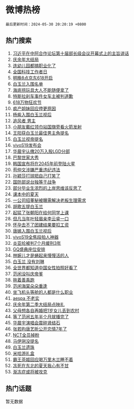 # 微博热榜

`最后更新时间：2024-05-30 20:20:19 +0800`

## 热门搜索

1. [习近平在中阿合作论坛第十届部长级会议开幕式上的主旨讲话](https://m.weibo.cn/search?containerid=100103type%3D1%26t%3D10%26q%3D%23%E4%B9%A0%E8%BF%91%E5%B9%B3%E5%9C%A8%E4%B8%AD%E9%98%BF%E5%90%88%E4%BD%9C%E8%AE%BA%E5%9D%9B%E7%AC%AC%E5%8D%81%E5%B1%8A%E9%83%A8%E9%95%BF%E7%BA%A7%E4%BC%9A%E8%AE%AE%E5%BC%80%E5%B9%95%E5%BC%8F%E4%B8%8A%E7%9A%84%E4%B8%BB%E6%97%A8%E8%AE%B2%E8%AF%9D%23&stream_entry_id=51&isnewpage=1&extparam=seat%3D1%26filter_type%3Drealtimehot%26stream_entry_id%3D51%26c_type%3D51%26pos%3D0%26cate%3D10103%26q%3D%2523%25E4%25B9%25A0%25E8%25BF%2591%25E5%25B9%25B3%25E5%259C%25A8%25E4%25B8%25AD%25E9%2598%25BF%25E5%2590%2588%25E4%25BD%259C%25E8%25AE%25BA%25E5%259D%259B%25E7%25AC%25AC%25E5%258D%2581%25E5%25B1%258A%25E9%2583%25A8%25E9%2595%25BF%25E7%25BA%25A7%25E4%25BC%259A%25E8%25AE%25AE%25E5%25BC%2580%25E5%25B9%2595%25E5%25BC%258F%25E4%25B8%258A%25E7%259A%2584%25E4%25B8%25BB%25E6%2597%25A8%25E8%25AE%25B2%25E8%25AF%259D%2523%26dgr%3D0%26display_time%3D1717071618%26pre_seqid%3D171707161807003444109)
1. [庆余年大结局](https://m.weibo.cn/search?containerid=100103type%3D1%26t%3D10%26q%3D%E5%BA%86%E4%BD%99%E5%B9%B4%E5%A4%A7%E7%BB%93%E5%B1%80&stream_entry_id=31&isnewpage=1&extparam=seat%3D1%26filter_type%3Drealtimehot%26lcate%3D5001%26c_type%3D31%26realpos%3D1%26cate%3D5001%26q%3D%25E5%25BA%2586%25E4%25BD%2599%25E5%25B9%25B4%25E5%25A4%25A7%25E7%25BB%2593%25E5%25B1%2580%26band_rank%3D1%26stream_entry_id%3D31%26flag%3D1%26dgr%3D0%26pos%3D0%26display_time%3D1717071618%26pre_seqid%3D171707161807003444109)
1. [连幼儿园都搞职业化了](https://m.weibo.cn/search?containerid=100103type%3D1%26t%3D10%26q%3D%23%E8%BF%9E%E5%B9%BC%E5%84%BF%E5%9B%AD%E9%83%BD%E6%90%9E%E8%81%8C%E4%B8%9A%E5%8C%96%E4%BA%86%23&stream_entry_id=31&isnewpage=1&extparam=seat%3D1%26filter_type%3Drealtimehot%26lcate%3D5001%26c_type%3D31%26realpos%3D2%26cate%3D5001%26q%3D%2523%25E8%25BF%259E%25E5%25B9%25BC%25E5%2584%25BF%25E5%259B%25AD%25E9%2583%25BD%25E6%2590%259E%25E8%2581%258C%25E4%25B8%259A%25E5%258C%2596%25E4%25BA%2586%2523%26band_rank%3D2%26stream_entry_id%3D31%26flag%3D1%26dgr%3D0%26pos%3D1%26display_time%3D1717071618%26pre_seqid%3D171707161807003444109)
1. [全国科技工作者日](https://m.weibo.cn/search?containerid=100103type%3D1%26t%3D10%26q%3D%23%E5%85%A8%E5%9B%BD%E7%A7%91%E6%8A%80%E5%B7%A5%E4%BD%9C%E8%80%85%E6%97%A5%23&stream_entry_id=31&isnewpage=1&extparam=seat%3D1%26filter_type%3Drealtimehot%26lcate%3D5001%26c_type%3D31%26realpos%3D3%26cate%3D5001%26q%3D%2523%25E5%2585%25A8%25E5%259B%25BD%25E7%25A7%2591%25E6%258A%2580%25E5%25B7%25A5%25E4%25BD%259C%25E8%2580%2585%25E6%2597%25A5%2523%26band_rank%3D3%26stream_entry_id%3D31%26flag%3D0%26dgr%3D0%26pos%3D2%26display_time%3D1717071618%26pre_seqid%3D171707161807003444109)
1. [明晚8点京东618开启](https://m.weibo.cn/search?containerid=100103type%3D1%26t%3D10%26q%3D%23%E6%98%8E%E6%99%9A8%E7%82%B9%E4%BA%AC%E4%B8%9C618%E5%BC%80%E5%90%AF%23&stream_entry_id=31&isnewpage=1&extparam=seat%3D1%26filter_type%3Drealtimehot%26lcate%3D5001%26c_type%3D31%26topic_ad%3D1%26cate%3D5001%26q%3D%2523%25E6%2598%258E%25E6%2599%259A8%25E7%2582%25B9%25E4%25BA%25AC%25E4%25B8%259C618%25E5%25BC%2580%25E5%2590%25AF%2523%26band_rank%3D4%26stream_entry_id%3D31%26is_ad_pos%3D1%26dgr%3D0%26adid%3D240037%26pos%3D3%26display_time%3D1717071618%26pre_seqid%3D171707161807003444109)
1. [白玉兰入围名单](https://m.weibo.cn/search?containerid=100103type%3D1%26t%3D10%26q%3D%E7%99%BD%E7%8E%89%E5%85%B0%E5%85%A5%E5%9B%B4%E5%90%8D%E5%8D%95&stream_entry_id=31&isnewpage=1&extparam=seat%3D1%26filter_type%3Drealtimehot%26lcate%3D5001%26c_type%3D31%26realpos%3D4%26cate%3D5001%26q%3D%25E7%2599%25BD%25E7%258E%2589%25E5%2585%25B0%25E5%2585%25A5%25E5%259B%25B4%25E5%2590%258D%25E5%258D%2595%26band_rank%3D4%26stream_entry_id%3D31%26flag%3D1%26dgr%3D0%26pos%3D4%26display_time%3D1717071618%26pre_seqid%3D171707161807003444109)
1. [海底捞玩具大人不能随便拿了](https://m.weibo.cn/search?containerid=100103type%3D1%26t%3D10%26q%3D%23%E6%B5%B7%E5%BA%95%E6%8D%9E%E7%8E%A9%E5%85%B7%E5%A4%A7%E4%BA%BA%E4%B8%8D%E8%83%BD%E9%9A%8F%E4%BE%BF%E6%8B%BF%E4%BA%86%23&stream_entry_id=31&isnewpage=1&extparam=seat%3D1%26filter_type%3Drealtimehot%26lcate%3D5001%26c_type%3D31%26realpos%3D5%26cate%3D5001%26q%3D%2523%25E6%25B5%25B7%25E5%25BA%2595%25E6%258D%259E%25E7%258E%25A9%25E5%2585%25B7%25E5%25A4%25A7%25E4%25BA%25BA%25E4%25B8%258D%25E8%2583%25BD%25E9%259A%258F%25E4%25BE%25BF%25E6%258B%25BF%25E4%25BA%2586%2523%26band_rank%3D5%26stream_entry_id%3D31%26flag%3D2%26dgr%3D0%26pos%3D5%26display_time%3D1717071618%26pre_seqid%3D171707161807003444109)
1. [特斯拉刹车事件女车主被判道歉](https://m.weibo.cn/search?containerid=100103type%3D1%26t%3D10%26q%3D%23%E7%89%B9%E6%96%AF%E6%8B%89%E5%88%B9%E8%BD%A6%E4%BA%8B%E4%BB%B6%E5%A5%B3%E8%BD%A6%E4%B8%BB%E8%A2%AB%E5%88%A4%E9%81%93%E6%AD%89%23&stream_entry_id=31&isnewpage=1&extparam=seat%3D1%26filter_type%3Drealtimehot%26lcate%3D5001%26c_type%3D31%26realpos%3D6%26cate%3D5001%26q%3D%2523%25E7%2589%25B9%25E6%2596%25AF%25E6%258B%2589%25E5%2588%25B9%25E8%25BD%25A6%25E4%25BA%258B%25E4%25BB%25B6%25E5%25A5%25B3%25E8%25BD%25A6%25E4%25B8%25BB%25E8%25A2%25AB%25E5%2588%25A4%25E9%2581%2593%25E6%25AD%2589%2523%26band_rank%3D6%26stream_entry_id%3D31%26flag%3D1%26dgr%3D0%26pos%3D6%26display_time%3D1717071618%26pre_seqid%3D171707161807003444109)
1. [618万物狂欢节](https://m.weibo.cn/search?containerid=100103type%3D1%26t%3D10%26q%3D%23618%E4%B8%87%E7%89%A9%E7%8B%82%E6%AC%A2%E8%8A%82%23&stream_entry_id=31&isnewpage=1&extparam=seat%3D1%26filter_type%3Drealtimehot%26lcate%3D5001%26c_type%3D31%26cate%3D5001%26q%3D%2523618%25E4%25B8%2587%25E7%2589%25A9%25E7%258B%2582%25E6%25AC%25A2%25E8%258A%2582%2523%26band_rank%3D7%26stream_entry_id%3D31%26is_ad_pos%3D1%26dgr%3D0%26adid%3D239927%26pos%3D7%26display_time%3D1717071618%26pre_seqid%3D171707161807003444109)
1. [疯产姐妹回应停更原因](https://m.weibo.cn/search?containerid=100103type%3D1%26t%3D10%26q%3D%23%E7%96%AF%E4%BA%A7%E5%A7%90%E5%A6%B9%E5%9B%9E%E5%BA%94%E5%81%9C%E6%9B%B4%E5%8E%9F%E5%9B%A0%23&stream_entry_id=31&isnewpage=1&extparam=seat%3D1%26filter_type%3Drealtimehot%26lcate%3D5001%26c_type%3D31%26realpos%3D7%26cate%3D5001%26q%3D%2523%25E7%2596%25AF%25E4%25BA%25A7%25E5%25A7%2590%25E5%25A6%25B9%25E5%259B%259E%25E5%25BA%2594%25E5%2581%259C%25E6%259B%25B4%25E5%258E%259F%25E5%259B%25A0%2523%26band_rank%3D7%26stream_entry_id%3D31%26flag%3D1%26dgr%3D0%26pos%3D8%26display_time%3D1717071618%26pre_seqid%3D171707161807003444109)
1. [杨紫入围白玉兰视后](https://m.weibo.cn/search?containerid=100103type%3D1%26t%3D10%26q%3D%23%E6%9D%A8%E7%B4%AB%E5%85%A5%E5%9B%B4%E7%99%BD%E7%8E%89%E5%85%B0%E8%A7%86%E5%90%8E%23&stream_entry_id=31&isnewpage=1&extparam=seat%3D1%26filter_type%3Drealtimehot%26lcate%3D5001%26c_type%3D31%26realpos%3D8%26cate%3D5001%26q%3D%2523%25E6%259D%25A8%25E7%25B4%25AB%25E5%2585%25A5%25E5%259B%25B4%25E7%2599%25BD%25E7%258E%2589%25E5%2585%25B0%25E8%25A7%2586%25E5%2590%258E%2523%26band_rank%3D8%26stream_entry_id%3D31%26flag%3D1%26dgr%3D0%26pos%3D9%26display_time%3D1717071618%26pre_seqid%3D171707161807003444109)
1. [追风者 男主](https://m.weibo.cn/search?containerid=100103type%3D1%26t%3D10%26q%3D%E8%BF%BD%E9%A3%8E%E8%80%85+%E7%94%B7%E4%B8%BB&stream_entry_id=31&isnewpage=1&extparam=seat%3D1%26filter_type%3Drealtimehot%26lcate%3D5001%26c_type%3D31%26realpos%3D9%26cate%3D5001%26q%3D%25E8%25BF%25BD%25E9%25A3%258E%25E8%2580%2585%2520%25E7%2594%25B7%25E4%25B8%25BB%26band_rank%3D9%26stream_entry_id%3D31%26flag%3D1%26dgr%3D0%26pos%3D10%26display_time%3D1717071618%26pre_seqid%3D171707161807003444109)
1. [小朋友戴红领巾站国旗旁看火箭发射](https://m.weibo.cn/search?containerid=100103type%3D1%26t%3D10%26q%3D%23%E5%B0%8F%E6%9C%8B%E5%8F%8B%E6%88%B4%E7%BA%A2%E9%A2%86%E5%B7%BE%E7%AB%99%E5%9B%BD%E6%97%97%E6%97%81%E7%9C%8B%E7%81%AB%E7%AE%AD%E5%8F%91%E5%B0%84%23&stream_entry_id=31&isnewpage=1&extparam=seat%3D1%26filter_type%3Drealtimehot%26lcate%3D5001%26c_type%3D31%26realpos%3D10%26cate%3D5001%26q%3D%2523%25E5%25B0%258F%25E6%259C%258B%25E5%258F%258B%25E6%2588%25B4%25E7%25BA%25A2%25E9%25A2%2586%25E5%25B7%25BE%25E7%25AB%2599%25E5%259B%25BD%25E6%2597%2597%25E6%2597%2581%25E7%259C%258B%25E7%2581%25AB%25E7%25AE%25AD%25E5%258F%2591%25E5%25B0%2584%2523%26band_rank%3D10%26stream_entry_id%3D31%26flag%3D32768%26dgr%3D0%26pos%3D11%26display_time%3D1717071618%26pre_seqid%3D171707161807003444109)
1. [王阳获白玉兰最佳男主角提名](https://m.weibo.cn/search?containerid=100103type%3D1%26t%3D10%26q%3D%23%E7%8E%8B%E9%98%B3%E8%8E%B7%E7%99%BD%E7%8E%89%E5%85%B0%E6%9C%80%E4%BD%B3%E7%94%B7%E4%B8%BB%E8%A7%92%E6%8F%90%E5%90%8D%23&stream_entry_id=31&isnewpage=1&extparam=seat%3D1%26filter_type%3Drealtimehot%26lcate%3D5001%26c_type%3D31%26realpos%3D11%26cate%3D5001%26q%3D%2523%25E7%258E%258B%25E9%2598%25B3%25E8%258E%25B7%25E7%2599%25BD%25E7%258E%2589%25E5%2585%25B0%25E6%259C%2580%25E4%25BD%25B3%25E7%2594%25B7%25E4%25B8%25BB%25E8%25A7%2592%25E6%258F%2590%25E5%2590%258D%2523%26band_rank%3D11%26stream_entry_id%3D31%26flag%3D1%26dgr%3D0%26pos%3D12%26display_time%3D1717071618%26pre_seqid%3D171707161807003444109)
1. [白玉兰视帝提名](https://m.weibo.cn/search?containerid=100103type%3D1%26t%3D10%26q%3D%23%E7%99%BD%E7%8E%89%E5%85%B0%E8%A7%86%E5%B8%9D%E6%8F%90%E5%90%8D%23&stream_entry_id=31&isnewpage=1&extparam=seat%3D1%26filter_type%3Drealtimehot%26lcate%3D5001%26c_type%3D31%26realpos%3D12%26cate%3D5001%26q%3D%2523%25E7%2599%25BD%25E7%258E%2589%25E5%2585%25B0%25E8%25A7%2586%25E5%25B8%259D%25E6%258F%2590%25E5%2590%258D%2523%26band_rank%3D12%26stream_entry_id%3D31%26flag%3D1%26dgr%3D0%26pos%3D13%26display_time%3D1717071618%26pre_seqid%3D171707161807003444109)
1. [vivoS19发布会](https://m.weibo.cn/search?containerid=100103type%3D1%26t%3D10%26q%3D%23vivoS19%E5%8F%91%E5%B8%83%E4%BC%9A%23&stream_entry_id=31&isnewpage=1&extparam=seat%3D1%26filter_type%3Drealtimehot%26lcate%3D5001%26c_type%3D31%26realpos%3D13%26cate%3D5001%26q%3D%2523vivoS19%25E5%258F%2591%25E5%25B8%2583%25E4%25BC%259A%2523%26band_rank%3D13%26stream_entry_id%3D31%26flag%3D0%26adid%3D239408%26dgr%3D0%26pos%3D14%26display_time%3D1717071618%26pre_seqid%3D171707161807003444109)
1. [华晨宇认缴20万入股LGD分部](https://m.weibo.cn/search?containerid=100103type%3D1%26t%3D10%26q%3D%23%E5%8D%8E%E6%99%A8%E5%AE%87%E8%AE%A4%E7%BC%B420%E4%B8%87%E5%85%A5%E8%82%A1LGD%E5%88%86%E9%83%A8%23&stream_entry_id=31&isnewpage=1&extparam=seat%3D1%26filter_type%3Drealtimehot%26lcate%3D5001%26c_type%3D31%26realpos%3D14%26cate%3D5001%26q%3D%2523%25E5%258D%258E%25E6%2599%25A8%25E5%25AE%2587%25E8%25AE%25A4%25E7%25BC%25B420%25E4%25B8%2587%25E5%2585%25A5%25E8%2582%25A1LGD%25E5%2588%2586%25E9%2583%25A8%2523%26band_rank%3D14%26stream_entry_id%3D31%26flag%3D2%26dgr%3D0%26pos%3D15%26display_time%3D1717071618%26pre_seqid%3D171707161807003444109)
1. [巴黎世家大秀](https://m.weibo.cn/search?containerid=100103type%3D1%26t%3D10%26q%3D%23%E5%B7%B4%E9%BB%8E%E4%B8%96%E5%AE%B6%E5%A4%A7%E7%A7%80%23&stream_entry_id=31&isnewpage=1&extparam=seat%3D1%26filter_type%3Drealtimehot%26lcate%3D5001%26c_type%3D31%26realpos%3D15%26cate%3D5001%26q%3D%2523%25E5%25B7%25B4%25E9%25BB%258E%25E4%25B8%2596%25E5%25AE%25B6%25E5%25A4%25A7%25E7%25A7%2580%2523%26band_rank%3D15%26stream_entry_id%3D31%26flag%3D1%26dgr%3D0%26pos%3D16%26display_time%3D1717071618%26pre_seqid%3D171707161807003444109)
1. [韩国宣布将在2045年前登陆火星](https://m.weibo.cn/search?containerid=100103type%3D1%26t%3D10%26q%3D%23%E9%9F%A9%E5%9B%BD%E5%AE%A3%E5%B8%83%E5%B0%86%E5%9C%A82045%E5%B9%B4%E5%89%8D%E7%99%BB%E9%99%86%E7%81%AB%E6%98%9F%23&stream_entry_id=31&isnewpage=1&extparam=seat%3D1%26filter_type%3Drealtimehot%26lcate%3D5001%26c_type%3D31%26realpos%3D16%26cate%3D5001%26q%3D%2523%25E9%259F%25A9%25E5%259B%25BD%25E5%25AE%25A3%25E5%25B8%2583%25E5%25B0%2586%25E5%259C%25A82045%25E5%25B9%25B4%25E5%2589%258D%25E7%2599%25BB%25E9%2599%2586%25E7%2581%25AB%25E6%2598%259F%2523%26band_rank%3D16%26stream_entry_id%3D31%26flag%3D2%26dgr%3D0%26pos%3D17%26display_time%3D1717071618%26pre_seqid%3D171707161807003444109)
1. [苟仲文涉嫌严重违纪违法](https://m.weibo.cn/search?containerid=100103type%3D1%26t%3D10%26q%3D%23%E8%8B%9F%E4%BB%B2%E6%96%87%E6%B6%89%E5%AB%8C%E4%B8%A5%E9%87%8D%E8%BF%9D%E7%BA%AA%E8%BF%9D%E6%B3%95%23&stream_entry_id=31&isnewpage=1&extparam=seat%3D1%26filter_type%3Drealtimehot%26lcate%3D5001%26c_type%3D31%26realpos%3D17%26cate%3D5001%26q%3D%2523%25E8%258B%259F%25E4%25BB%25B2%25E6%2596%2587%25E6%25B6%2589%25E5%25AB%258C%25E4%25B8%25A5%25E9%2587%258D%25E8%25BF%259D%25E7%25BA%25AA%25E8%25BF%259D%25E6%25B3%2595%2523%26band_rank%3D17%26stream_entry_id%3D31%26flag%3D0%26dgr%3D0%26pos%3D18%26display_time%3D1717071618%26pre_seqid%3D171707161807003444109)
1. [孙颖莎打球把自己打笑了](https://m.weibo.cn/search?containerid=100103type%3D1%26t%3D10%26q%3D%E5%AD%99%E9%A2%96%E8%8E%8E%E6%89%93%E7%90%83%E6%8A%8A%E8%87%AA%E5%B7%B1%E6%89%93%E7%AC%91%E4%BA%86&stream_entry_id=31&isnewpage=1&extparam=seat%3D1%26filter_type%3Drealtimehot%26lcate%3D5001%26c_type%3D31%26realpos%3D18%26cate%3D5001%26q%3D%25E5%25AD%2599%25E9%25A2%2596%25E8%258E%258E%25E6%2589%2593%25E7%2590%2583%25E6%258A%258A%25E8%2587%25AA%25E5%25B7%25B1%25E6%2589%2593%25E7%25AC%2591%25E4%25BA%2586%26band_rank%3D18%26stream_entry_id%3D31%26flag%3D1%26dgr%3D0%26pos%3D19%26display_time%3D1717071618%26pre_seqid%3D171707161807003444109)
1. [国防部说台独等于战争](https://m.weibo.cn/search?containerid=100103type%3D1%26t%3D10%26q%3D%23%E5%9B%BD%E9%98%B2%E9%83%A8%E8%AF%B4%E5%8F%B0%E7%8B%AC%E7%AD%89%E4%BA%8E%E6%88%98%E4%BA%89%23&stream_entry_id=31&isnewpage=1&extparam=seat%3D1%26filter_type%3Drealtimehot%26lcate%3D5001%26c_type%3D31%26realpos%3D19%26cate%3D5001%26q%3D%2523%25E5%259B%25BD%25E9%2598%25B2%25E9%2583%25A8%25E8%25AF%25B4%25E5%258F%25B0%25E7%258B%25AC%25E7%25AD%2589%25E4%25BA%258E%25E6%2588%2598%25E4%25BA%2589%2523%26band_rank%3D19%26stream_entry_id%3D31%26flag%3D0%26dgr%3D0%26pos%3D20%26display_time%3D1717071618%26pre_seqid%3D171707161807003444109)
1. [部分毕业生浓烈的上岸思维该反思了](https://m.weibo.cn/search?containerid=100103type%3D1%26t%3D10%26q%3D%23%E9%83%A8%E5%88%86%E6%AF%95%E4%B8%9A%E7%94%9F%E6%B5%93%E7%83%88%E7%9A%84%E4%B8%8A%E5%B2%B8%E6%80%9D%E7%BB%B4%E8%AF%A5%E5%8F%8D%E6%80%9D%E4%BA%86%23&stream_entry_id=31&isnewpage=1&extparam=seat%3D1%26filter_type%3Drealtimehot%26lcate%3D5001%26c_type%3D31%26realpos%3D20%26cate%3D5001%26q%3D%2523%25E9%2583%25A8%25E5%2588%2586%25E6%25AF%2595%25E4%25B8%259A%25E7%2594%259F%25E6%25B5%2593%25E7%2583%2588%25E7%259A%2584%25E4%25B8%258A%25E5%25B2%25B8%25E6%2580%259D%25E7%25BB%25B4%25E8%25AF%25A5%25E5%258F%258D%25E6%2580%259D%25E4%25BA%2586%2523%26band_rank%3D20%26stream_entry_id%3D31%26flag%3D0%26dgr%3D0%26pos%3D21%26display_time%3D1717071618%26pre_seqid%3D171707161807003444109)
1. [课本中的夏天](https://m.weibo.cn/search?containerid=100103type%3D1%26t%3D10%26q%3D%23%E8%AF%BE%E6%9C%AC%E4%B8%AD%E7%9A%84%E5%A4%8F%E5%A4%A9%23&stream_entry_id=31&isnewpage=1&extparam=seat%3D1%26filter_type%3Drealtimehot%26lcate%3D5001%26c_type%3D31%26realpos%3D21%26cate%3D5001%26q%3D%2523%25E8%25AF%25BE%25E6%259C%25AC%25E4%25B8%25AD%25E7%259A%2584%25E5%25A4%258F%25E5%25A4%25A9%2523%26band_rank%3D21%26stream_entry_id%3D31%26flag%3D0%26dgr%3D0%26pos%3D22%26display_time%3D1717071618%26pre_seqid%3D171707161807003444109)
1. [一公司招董秘被曝需解决老板生理需求](https://m.weibo.cn/search?containerid=100103type%3D1%26t%3D10%26q%3D%23%E4%B8%80%E5%85%AC%E5%8F%B8%E6%8B%9B%E8%91%A3%E7%A7%98%E8%A2%AB%E6%9B%9D%E9%9C%80%E8%A7%A3%E5%86%B3%E8%80%81%E6%9D%BF%E7%94%9F%E7%90%86%E9%9C%80%E6%B1%82%23&stream_entry_id=31&isnewpage=1&extparam=seat%3D1%26filter_type%3Drealtimehot%26lcate%3D5001%26c_type%3D31%26realpos%3D22%26cate%3D5001%26q%3D%2523%25E4%25B8%2580%25E5%2585%25AC%25E5%258F%25B8%25E6%258B%259B%25E8%2591%25A3%25E7%25A7%2598%25E8%25A2%25AB%25E6%259B%259D%25E9%259C%2580%25E8%25A7%25A3%25E5%2586%25B3%25E8%2580%2581%25E6%259D%25BF%25E7%2594%259F%25E7%2590%2586%25E9%259C%2580%25E6%25B1%2582%2523%26band_rank%3D22%26stream_entry_id%3D31%26flag%3D2%26dgr%3D0%26pos%3D23%26display_time%3D1717071618%26pre_seqid%3D171707161807003444109)
1. [胡歌五提白玉兰](https://m.weibo.cn/search?containerid=100103type%3D1%26t%3D10%26q%3D%E8%83%A1%E6%AD%8C%E4%BA%94%E6%8F%90%E7%99%BD%E7%8E%89%E5%85%B0&stream_entry_id=31&isnewpage=1&extparam=seat%3D1%26filter_type%3Drealtimehot%26lcate%3D5001%26c_type%3D31%26realpos%3D23%26cate%3D5001%26q%3D%25E8%2583%25A1%25E6%25AD%258C%25E4%25BA%2594%25E6%258F%2590%25E7%2599%25BD%25E7%258E%2589%25E5%2585%25B0%26band_rank%3D23%26stream_entry_id%3D31%26flag%3D1%26dgr%3D0%26pos%3D24%26display_time%3D1717071618%26pre_seqid%3D171707161807003444109)
1. [起猛了张朝阳在给何同学上课](https://m.weibo.cn/search?containerid=100103type%3D1%26t%3D10%26q%3D%23%E8%B5%B7%E7%8C%9B%E4%BA%86%E5%BC%A0%E6%9C%9D%E9%98%B3%E5%9C%A8%E7%BB%99%E4%BD%95%E5%90%8C%E5%AD%A6%E4%B8%8A%E8%AF%BE%23&stream_entry_id=31&isnewpage=1&extparam=seat%3D1%26filter_type%3Drealtimehot%26lcate%3D5001%26c_type%3D31%26realpos%3D24%26cate%3D5001%26q%3D%2523%25E8%25B5%25B7%25E7%258C%259B%25E4%25BA%2586%25E5%25BC%25A0%25E6%259C%259D%25E9%2598%25B3%25E5%259C%25A8%25E7%25BB%2599%25E4%25BD%2595%25E5%2590%258C%25E5%25AD%25A6%25E4%25B8%258A%25E8%25AF%25BE%2523%26band_rank%3D24%26stream_entry_id%3D31%26flag%3D0%26adid%3D239411%26dgr%3D0%26pos%3D25%26display_time%3D1717071618%26pre_seqid%3D171707161807003444109)
1. [但凡当年叶轻眉亲李云睿一口](https://m.weibo.cn/search?containerid=100103type%3D1%26t%3D10%26q%3D%23%E4%BD%86%E5%87%A1%E5%BD%93%E5%B9%B4%E5%8F%B6%E8%BD%BB%E7%9C%89%E4%BA%B2%E6%9D%8E%E4%BA%91%E7%9D%BF%E4%B8%80%E5%8F%A3%23&stream_entry_id=31&isnewpage=1&extparam=seat%3D1%26filter_type%3Drealtimehot%26lcate%3D5001%26c_type%3D31%26realpos%3D25%26cate%3D5001%26q%3D%2523%25E4%25BD%2586%25E5%2587%25A1%25E5%25BD%2593%25E5%25B9%25B4%25E5%258F%25B6%25E8%25BD%25BB%25E7%259C%2589%25E4%25BA%25B2%25E6%259D%258E%25E4%25BA%2591%25E7%259D%25BF%25E4%25B8%2580%25E5%258F%25A3%2523%26band_rank%3D25%26stream_entry_id%3D31%26flag%3D2%26dgr%3D0%26pos%3D26%26display_time%3D1717071618%26pre_seqid%3D171707161807003444109)
1. [怀孕去不了团建结果要扣工资](https://m.weibo.cn/search?containerid=100103type%3D1%26t%3D10%26q%3D%23%E6%80%80%E5%AD%95%E5%8E%BB%E4%B8%8D%E4%BA%86%E5%9B%A2%E5%BB%BA%E7%BB%93%E6%9E%9C%E8%A6%81%E6%89%A3%E5%B7%A5%E8%B5%84%23&stream_entry_id=31&isnewpage=1&extparam=seat%3D1%26filter_type%3Drealtimehot%26lcate%3D5001%26c_type%3D31%26realpos%3D26%26cate%3D5001%26q%3D%2523%25E6%2580%2580%25E5%25AD%2595%25E5%258E%25BB%25E4%25B8%258D%25E4%25BA%2586%25E5%259B%25A2%25E5%25BB%25BA%25E7%25BB%2593%25E6%259E%259C%25E8%25A6%2581%25E6%2589%25A3%25E5%25B7%25A5%25E8%25B5%2584%2523%26band_rank%3D26%26stream_entry_id%3D31%26flag%3D0%26dgr%3D0%26pos%3D27%26display_time%3D1717071618%26pre_seqid%3D171707161807003444109)
1. [唐嫣入围白玉兰视后](https://m.weibo.cn/search?containerid=100103type%3D1%26t%3D10%26q%3D%E5%94%90%E5%AB%A3%E5%85%A5%E5%9B%B4%E7%99%BD%E7%8E%89%E5%85%B0%E8%A7%86%E5%90%8E&stream_entry_id=31&isnewpage=1&extparam=seat%3D1%26filter_type%3Drealtimehot%26lcate%3D5001%26c_type%3D31%26realpos%3D27%26cate%3D5001%26q%3D%25E5%2594%2590%25E5%25AB%25A3%25E5%2585%25A5%25E5%259B%25B4%25E7%2599%25BD%25E7%258E%2589%25E5%2585%25B0%25E8%25A7%2586%25E5%2590%258E%26band_rank%3D27%26stream_entry_id%3D31%26flag%3D1%26dgr%3D0%26pos%3D28%26display_time%3D1717071618%26pre_seqid%3D171707161807003444109)
1. [vivoS19全焦段拍人神器](https://m.weibo.cn/search?containerid=100103type%3D1%26t%3D10%26q%3D%23vivoS19%E5%85%A8%E7%84%A6%E6%AE%B5%E6%8B%8D%E4%BA%BA%E7%A5%9E%E5%99%A8%23&stream_entry_id=31&isnewpage=1&extparam=seat%3D1%26filter_type%3Drealtimehot%26lcate%3D5001%26c_type%3D31%26realpos%3D28%26cate%3D5001%26q%3D%2523vivoS19%25E5%2585%25A8%25E7%2584%25A6%25E6%25AE%25B5%25E6%258B%258D%25E4%25BA%25BA%25E7%25A5%259E%25E5%2599%25A8%2523%26band_rank%3D28%26stream_entry_id%3D31%26flag%3D0%26adid%3D239404%26dgr%3D0%26pos%3D29%26display_time%3D1717071618%26pre_seqid%3D171707161807003444109)
1. [炎亚纶被判7个月缓刑3年](https://m.weibo.cn/search?containerid=100103type%3D1%26t%3D10%26q%3D%23%E7%82%8E%E4%BA%9A%E7%BA%B6%E8%A2%AB%E5%88%A47%E4%B8%AA%E6%9C%88%E7%BC%93%E5%88%913%E5%B9%B4%23&stream_entry_id=31&isnewpage=1&extparam=seat%3D1%26filter_type%3Drealtimehot%26lcate%3D5001%26c_type%3D31%26realpos%3D29%26cate%3D5001%26q%3D%2523%25E7%2582%258E%25E4%25BA%259A%25E7%25BA%25B6%25E8%25A2%25AB%25E5%2588%25A47%25E4%25B8%25AA%25E6%259C%2588%25E7%25BC%2593%25E5%2588%25913%25E5%25B9%25B4%2523%26band_rank%3D29%26stream_entry_id%3D31%26flag%3D0%26dgr%3D0%26pos%3D30%26display_time%3D1717071618%26pre_seqid%3D171707161807003444109)
1. [GQ盛典座位安排](https://m.weibo.cn/search?containerid=100103type%3D1%26t%3D10%26q%3D%23GQ%E7%9B%9B%E5%85%B8%E5%BA%A7%E4%BD%8D%E5%AE%89%E6%8E%92%23&stream_entry_id=31&isnewpage=1&extparam=seat%3D1%26filter_type%3Drealtimehot%26lcate%3D5001%26c_type%3D31%26realpos%3D30%26cate%3D5001%26q%3D%2523GQ%25E7%259B%259B%25E5%2585%25B8%25E5%25BA%25A7%25E4%25BD%258D%25E5%25AE%2589%25E6%258E%2592%2523%26band_rank%3D30%26stream_entry_id%3D31%26flag%3D1%26dgr%3D0%26pos%3D31%26display_time%3D1717071618%26pre_seqid%3D171707161807003444109)
1. [林婉儿才是蜷起来慢慢活的人](https://m.weibo.cn/search?containerid=100103type%3D1%26t%3D10%26q%3D%E6%9E%97%E5%A9%89%E5%84%BF%E6%89%8D%E6%98%AF%E8%9C%B7%E8%B5%B7%E6%9D%A5%E6%85%A2%E6%85%A2%E6%B4%BB%E7%9A%84%E4%BA%BA&stream_entry_id=31&isnewpage=1&extparam=seat%3D1%26filter_type%3Drealtimehot%26lcate%3D5001%26c_type%3D31%26realpos%3D31%26cate%3D5001%26q%3D%25E6%259E%2597%25E5%25A9%2589%25E5%2584%25BF%25E6%2589%258D%25E6%2598%25AF%25E8%259C%25B7%25E8%25B5%25B7%25E6%259D%25A5%25E6%2585%25A2%25E6%2585%25A2%25E6%25B4%25BB%25E7%259A%2584%25E4%25BA%25BA%26band_rank%3D31%26stream_entry_id%3D31%26flag%3D1%26dgr%3D0%26pos%3D32%26display_time%3D1717071618%26pre_seqid%3D171707161807003444109)
1. [白玉兰 没有刘琳](https://m.weibo.cn/search?containerid=100103type%3D1%26t%3D10%26q%3D%E7%99%BD%E7%8E%89%E5%85%B0+%E6%B2%A1%E6%9C%89%E5%88%98%E7%90%B3&stream_entry_id=31&isnewpage=1&extparam=seat%3D1%26filter_type%3Drealtimehot%26lcate%3D5001%26c_type%3D31%26realpos%3D32%26cate%3D5001%26q%3D%25E7%2599%25BD%25E7%258E%2589%25E5%2585%25B0%2520%25E6%25B2%25A1%25E6%259C%2589%25E5%2588%2598%25E7%2590%25B3%26band_rank%3D32%26stream_entry_id%3D31%26flag%3D1%26dgr%3D0%26pos%3D33%26display_time%3D1717071618%26pre_seqid%3D171707161807003444109)
1. [全世界都知道中国女性拍照好看了](https://m.weibo.cn/search?containerid=100103type%3D1%26t%3D10%26q%3D%23%E5%85%A8%E4%B8%96%E7%95%8C%E9%83%BD%E7%9F%A5%E9%81%93%E4%B8%AD%E5%9B%BD%E5%A5%B3%E6%80%A7%E6%8B%8D%E7%85%A7%E5%A5%BD%E7%9C%8B%E4%BA%86%23&stream_entry_id=31&isnewpage=1&extparam=seat%3D1%26filter_type%3Drealtimehot%26lcate%3D5001%26c_type%3D31%26realpos%3D33%26cate%3D5001%26q%3D%2523%25E5%2585%25A8%25E4%25B8%2596%25E7%2595%258C%25E9%2583%25BD%25E7%259F%25A5%25E9%2581%2593%25E4%25B8%25AD%25E5%259B%25BD%25E5%25A5%25B3%25E6%2580%25A7%25E6%258B%258D%25E7%2585%25A7%25E5%25A5%25BD%25E7%259C%258B%25E4%25BA%2586%2523%26band_rank%3D33%26stream_entry_id%3D31%26flag%3D1%26dgr%3D0%26pos%3D34%26display_time%3D1717071618%26pre_seqid%3D171707161807003444109)
1. [范闲没叫庆帝爹](https://m.weibo.cn/search?containerid=100103type%3D1%26t%3D10%26q%3D%23%E8%8C%83%E9%97%B2%E6%B2%A1%E5%8F%AB%E5%BA%86%E5%B8%9D%E7%88%B9%23&stream_entry_id=31&isnewpage=1&extparam=seat%3D1%26filter_type%3Drealtimehot%26lcate%3D5001%26c_type%3D31%26realpos%3D34%26cate%3D5001%26q%3D%2523%25E8%258C%2583%25E9%2597%25B2%25E6%25B2%25A1%25E5%258F%25AB%25E5%25BA%2586%25E5%25B8%259D%25E7%2588%25B9%2523%26band_rank%3D34%26stream_entry_id%3D31%26flag%3D1%26dgr%3D0%26pos%3D35%26display_time%3D1717071618%26pre_seqid%3D171707161807003444109)
1. [拖着善禹跑](https://m.weibo.cn/search?containerid=100103type%3D1%26t%3D10%26q%3D%23%E6%8B%96%E7%9D%80%E5%96%84%E7%A6%B9%E8%B7%91%23&stream_entry_id=31&isnewpage=1&extparam=seat%3D1%26filter_type%3Drealtimehot%26lcate%3D5001%26c_type%3D31%26realpos%3D35%26cate%3D5001%26q%3D%2523%25E6%258B%2596%25E7%259D%2580%25E5%2596%2584%25E7%25A6%25B9%25E8%25B7%2591%2523%26band_rank%3D35%26stream_entry_id%3D31%26flag%3D1%26dgr%3D0%26pos%3D36%26display_time%3D1717071618%26pre_seqid%3D171707161807003444109)
1. [范闲海棠朵朵重逢](https://m.weibo.cn/search?containerid=100103type%3D1%26t%3D10%26q%3D%23%E8%8C%83%E9%97%B2%E6%B5%B7%E6%A3%A0%E6%9C%B5%E6%9C%B5%E9%87%8D%E9%80%A2%23&stream_entry_id=31&isnewpage=1&extparam=seat%3D1%26filter_type%3Drealtimehot%26lcate%3D5001%26c_type%3D31%26realpos%3D36%26cate%3D5001%26q%3D%2523%25E8%258C%2583%25E9%2597%25B2%25E6%25B5%25B7%25E6%25A3%25A0%25E6%259C%25B5%25E6%259C%25B5%25E9%2587%258D%25E9%2580%25A2%2523%26band_rank%3D36%26stream_entry_id%3D31%26flag%3D1%26dgr%3D0%26pos%3D37%26display_time%3D1717071618%26pre_seqid%3D171707161807003444109)
1. [坐飞机头等舱的人都是什么职业](https://m.weibo.cn/search?containerid=100103type%3D1%26t%3D10%26q%3D%E5%9D%90%E9%A3%9E%E6%9C%BA%E5%A4%B4%E7%AD%89%E8%88%B1%E7%9A%84%E4%BA%BA%E9%83%BD%E6%98%AF%E4%BB%80%E4%B9%88%E8%81%8C%E4%B8%9A&stream_entry_id=31&isnewpage=1&extparam=seat%3D1%26filter_type%3Drealtimehot%26lcate%3D5001%26c_type%3D31%26realpos%3D37%26cate%3D5001%26q%3D%25E5%259D%2590%25E9%25A3%259E%25E6%259C%25BA%25E5%25A4%25B4%25E7%25AD%2589%25E8%2588%25B1%25E7%259A%2584%25E4%25BA%25BA%25E9%2583%25BD%25E6%2598%25AF%25E4%25BB%2580%25E4%25B9%2588%25E8%2581%258C%25E4%25B8%259A%26band_rank%3D37%26stream_entry_id%3D31%26flag%3D1%26dgr%3D0%26pos%3D38%26display_time%3D1717071618%26pre_seqid%3D171707161807003444109)
1. [aespa 不老实](https://m.weibo.cn/search?containerid=100103type%3D1%26t%3D10%26q%3Daespa+%E4%B8%8D%E8%80%81%E5%AE%9E&stream_entry_id=31&isnewpage=1&extparam=seat%3D1%26filter_type%3Drealtimehot%26lcate%3D5001%26c_type%3D31%26realpos%3D38%26cate%3D5001%26q%3Daespa%2520%25E4%25B8%258D%25E8%2580%2581%25E5%25AE%259E%26band_rank%3D38%26stream_entry_id%3D31%26flag%3D0%26dgr%3D0%26pos%3D39%26display_time%3D1717071618%26pre_seqid%3D171707161807003444109)
1. [庆余年第二季大结局点映礼](https://m.weibo.cn/search?containerid=100103type%3D1%26t%3D10%26q%3D%23%E5%BA%86%E4%BD%99%E5%B9%B4%E7%AC%AC%E4%BA%8C%E5%AD%A3%E5%A4%A7%E7%BB%93%E5%B1%80%E7%82%B9%E6%98%A0%E7%A4%BC%23&stream_entry_id=31&isnewpage=1&extparam=seat%3D1%26filter_type%3Drealtimehot%26lcate%3D5001%26c_type%3D31%26realpos%3D39%26cate%3D5001%26q%3D%2523%25E5%25BA%2586%25E4%25BD%2599%25E5%25B9%25B4%25E7%25AC%25AC%25E4%25BA%258C%25E5%25AD%25A3%25E5%25A4%25A7%25E7%25BB%2593%25E5%25B1%2580%25E7%2582%25B9%25E6%2598%25A0%25E7%25A4%25BC%2523%26band_rank%3D39%26stream_entry_id%3D31%26flag%3D0%26dgr%3D0%26pos%3D40%26display_time%3D1717071618%26pre_seqid%3D171707161807003444109)
1. [父母想各自再婚把1岁女儿丢到农村](https://m.weibo.cn/search?containerid=100103type%3D1%26t%3D10%26q%3D%23%E7%88%B6%E6%AF%8D%E6%83%B3%E5%90%84%E8%87%AA%E5%86%8D%E5%A9%9A%E6%8A%8A1%E5%B2%81%E5%A5%B3%E5%84%BF%E4%B8%A2%E5%88%B0%E5%86%9C%E6%9D%91%23&stream_entry_id=31&isnewpage=1&extparam=seat%3D1%26filter_type%3Drealtimehot%26lcate%3D5001%26c_type%3D31%26realpos%3D40%26cate%3D5001%26q%3D%2523%25E7%2588%25B6%25E6%25AF%258D%25E6%2583%25B3%25E5%2590%2584%25E8%2587%25AA%25E5%2586%258D%25E5%25A9%259A%25E6%258A%258A1%25E5%25B2%2581%25E5%25A5%25B3%25E5%2584%25BF%25E4%25B8%25A2%25E5%2588%25B0%25E5%2586%259C%25E6%259D%2591%2523%26band_rank%3D40%26stream_entry_id%3D31%26flag%3D0%26dgr%3D0%26pos%3D41%26display_time%3D1717071618%26pre_seqid%3D171707161807003444109)
1. [等了范闲五年半个月就播完了](https://m.weibo.cn/search?containerid=100103type%3D1%26t%3D10%26q%3D%23%E7%AD%89%E4%BA%86%E8%8C%83%E9%97%B2%E4%BA%94%E5%B9%B4%E5%8D%8A%E4%B8%AA%E6%9C%88%E5%B0%B1%E6%92%AD%E5%AE%8C%E4%BA%86%23&stream_entry_id=31&isnewpage=1&extparam=seat%3D1%26filter_type%3Drealtimehot%26lcate%3D5001%26c_type%3D31%26realpos%3D41%26cate%3D5001%26q%3D%2523%25E7%25AD%2589%25E4%25BA%2586%25E8%258C%2583%25E9%2597%25B2%25E4%25BA%2594%25E5%25B9%25B4%25E5%258D%258A%25E4%25B8%25AA%25E6%259C%2588%25E5%25B0%25B1%25E6%2592%25AD%25E5%25AE%258C%25E4%25BA%2586%2523%26band_rank%3D41%26stream_entry_id%3D31%26flag%3D0%26dgr%3D0%26pos%3D42%26display_time%3D1717071618%26pre_seqid%3D171707161807003444109)
1. [华晨宇演唱会震碎肾结石](https://m.weibo.cn/search?containerid=100103type%3D1%26t%3D10%26q%3D%23%E5%8D%8E%E6%99%A8%E5%AE%87%E6%BC%94%E5%94%B1%E4%BC%9A%E9%9C%87%E7%A2%8E%E8%82%BE%E7%BB%93%E7%9F%B3%23&stream_entry_id=31&isnewpage=1&extparam=seat%3D1%26filter_type%3Drealtimehot%26lcate%3D5001%26c_type%3D31%26realpos%3D42%26cate%3D5001%26q%3D%2523%25E5%258D%258E%25E6%2599%25A8%25E5%25AE%2587%25E6%25BC%2594%25E5%2594%25B1%25E4%25BC%259A%25E9%259C%2587%25E7%25A2%258E%25E8%2582%25BE%25E7%25BB%2593%25E7%259F%25B3%2523%26band_rank%3D42%26stream_entry_id%3D31%26flag%3D0%26dgr%3D0%26pos%3D43%26display_time%3D1717071618%26pre_seqid%3D171707161807003444109)
1. [张若昀唐艺昕公开恋情7年了](https://m.weibo.cn/search?containerid=100103type%3D1%26t%3D10%26q%3D%23%E5%BC%A0%E8%8B%A5%E6%98%80%E5%94%90%E8%89%BA%E6%98%95%E5%85%AC%E5%BC%80%E6%81%8B%E6%83%857%E5%B9%B4%E4%BA%86%23&stream_entry_id=31&isnewpage=1&extparam=seat%3D1%26filter_type%3Drealtimehot%26lcate%3D5001%26c_type%3D31%26realpos%3D43%26cate%3D5001%26q%3D%2523%25E5%25BC%25A0%25E8%258B%25A5%25E6%2598%2580%25E5%2594%2590%25E8%2589%25BA%25E6%2598%2595%25E5%2585%25AC%25E5%25BC%2580%25E6%2581%258B%25E6%2583%25857%25E5%25B9%25B4%25E4%25BA%2586%2523%26band_rank%3D43%26stream_entry_id%3D31%26flag%3D0%26dgr%3D0%26pos%3D44%26display_time%3D1717071618%26pre_seqid%3D171707161807003444109)
1. [NCT全员掉粉](https://m.weibo.cn/search?containerid=100103type%3D1%26t%3D10%26q%3D%23NCT%E5%85%A8%E5%91%98%E6%8E%89%E7%B2%89%23&stream_entry_id=31&isnewpage=1&extparam=seat%3D1%26filter_type%3Drealtimehot%26lcate%3D5001%26c_type%3D31%26realpos%3D44%26cate%3D5001%26q%3D%2523NCT%25E5%2585%25A8%25E5%2591%2598%25E6%258E%2589%25E7%25B2%2589%2523%26band_rank%3D44%26stream_entry_id%3D31%26flag%3D0%26dgr%3D0%26pos%3D45%26display_time%3D1717071618%26pre_seqid%3D171707161807003444109)
1. [马伊琍没提名](https://m.weibo.cn/search?containerid=100103type%3D1%26t%3D10%26q%3D%23%E9%A9%AC%E4%BC%8A%E7%90%8D%E6%B2%A1%E6%8F%90%E5%90%8D%23&stream_entry_id=31&isnewpage=1&extparam=seat%3D1%26filter_type%3Drealtimehot%26lcate%3D5001%26c_type%3D31%26realpos%3D45%26cate%3D5001%26q%3D%2523%25E9%25A9%25AC%25E4%25BC%258A%25E7%2590%258D%25E6%25B2%25A1%25E6%258F%2590%25E5%2590%258D%2523%26band_rank%3D45%26stream_entry_id%3D31%26flag%3D1%26dgr%3D0%26pos%3D46%26display_time%3D1717071618%26pre_seqid%3D171707161807003444109)
1. [白玉兰遗珠](https://m.weibo.cn/search?containerid=100103type%3D1%26t%3D10%26q%3D%E7%99%BD%E7%8E%89%E5%85%B0%E9%81%97%E7%8F%A0&stream_entry_id=31&isnewpage=1&extparam=seat%3D1%26filter_type%3Drealtimehot%26lcate%3D5001%26c_type%3D31%26realpos%3D46%26cate%3D5001%26q%3D%25E7%2599%25BD%25E7%258E%2589%25E5%2585%25B0%25E9%2581%2597%25E7%258F%25A0%26band_rank%3D46%26stream_entry_id%3D31%26flag%3D1%26dgr%3D0%26pos%3D47%26display_time%3D1717071618%26pre_seqid%3D171707161807003444109)
1. [米哈游礼盒](https://m.weibo.cn/search?containerid=100103type%3D1%26t%3D10%26q%3D%E7%B1%B3%E5%93%88%E6%B8%B8%E7%A4%BC%E7%9B%92&stream_entry_id=31&isnewpage=1&extparam=seat%3D1%26filter_type%3Drealtimehot%26lcate%3D5001%26c_type%3D31%26realpos%3D47%26cate%3D5001%26q%3D%25E7%25B1%25B3%25E5%2593%2588%25E6%25B8%25B8%25E7%25A4%25BC%25E7%259B%2592%26band_rank%3D47%26stream_entry_id%3D31%26flag%3D1%26dgr%3D0%26pos%3D48%26display_time%3D1717071618%26pre_seqid%3D171707161807003444109)
1. [霸王茶姬回应喝万里木兰睡不着](https://m.weibo.cn/search?containerid=100103type%3D1%26t%3D10%26q%3D%23%E9%9C%B8%E7%8E%8B%E8%8C%B6%E5%A7%AC%E5%9B%9E%E5%BA%94%E5%96%9D%E4%B8%87%E9%87%8C%E6%9C%A8%E5%85%B0%E7%9D%A1%E4%B8%8D%E7%9D%80%23&stream_entry_id=31&isnewpage=1&extparam=seat%3D1%26filter_type%3Drealtimehot%26lcate%3D5001%26c_type%3D31%26realpos%3D48%26cate%3D5001%26q%3D%2523%25E9%259C%25B8%25E7%258E%258B%25E8%258C%25B6%25E5%25A7%25AC%25E5%259B%259E%25E5%25BA%2594%25E5%2596%259D%25E4%25B8%2587%25E9%2587%258C%25E6%259C%25A8%25E5%2585%25B0%25E7%259D%25A1%25E4%25B8%258D%25E7%259D%2580%2523%26band_rank%3D48%26stream_entry_id%3D31%26flag%3D0%26dgr%3D0%26pos%3D49%26display_time%3D1717071618%26pre_seqid%3D171707161807003444109)
1. [冻死在东北的夏天我心有不甘](https://m.weibo.cn/search?containerid=100103type%3D1%26t%3D10%26q%3D%23%E5%86%BB%E6%AD%BB%E5%9C%A8%E4%B8%9C%E5%8C%97%E7%9A%84%E5%A4%8F%E5%A4%A9%E6%88%91%E5%BF%83%E6%9C%89%E4%B8%8D%E7%94%98%23&stream_entry_id=31&isnewpage=1&extparam=seat%3D1%26filter_type%3Drealtimehot%26lcate%3D5001%26c_type%3D31%26realpos%3D49%26cate%3D5001%26q%3D%2523%25E5%2586%25BB%25E6%25AD%25BB%25E5%259C%25A8%25E4%25B8%259C%25E5%258C%2597%25E7%259A%2584%25E5%25A4%258F%25E5%25A4%25A9%25E6%2588%2591%25E5%25BF%2583%25E6%259C%2589%25E4%25B8%258D%25E7%2594%2598%2523%26band_rank%3D49%26stream_entry_id%3D31%26flag%3D1%26dgr%3D0%26pos%3D50%26display_time%3D1717071618%26pre_seqid%3D171707161807003444109)
1. [渐冻症或将被攻克](https://m.weibo.cn/search?containerid=100103type%3D1%26t%3D10%26q%3D%23%E6%B8%90%E5%86%BB%E7%97%87%E6%88%96%E5%B0%86%E8%A2%AB%E6%94%BB%E5%85%8B%23&stream_entry_id=31&isnewpage=1&extparam=seat%3D1%26filter_type%3Drealtimehot%26lcate%3D5001%26c_type%3D31%26realpos%3D50%26cate%3D5001%26q%3D%2523%25E6%25B8%2590%25E5%2586%25BB%25E7%2597%2587%25E6%2588%2596%25E5%25B0%2586%25E8%25A2%25AB%25E6%2594%25BB%25E5%2585%258B%2523%26band_rank%3D50%26stream_entry_id%3D31%26flag%3D1%26dgr%3D0%26pos%3D51%26display_time%3D1717071618%26pre_seqid%3D171707161807003444109)

## 热门话题

暂无数据
